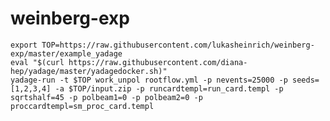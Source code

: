 # weinberg-exp

    export TOP=https://raw.githubusercontent.com/lukasheinrich/weinberg-exp/master/example_yadage
    eval "$(curl https://raw.githubusercontent.com/diana-hep/yadage/master/yadagedocker.sh)"
    yadage-run -t $TOP work_unpol rootflow.yml -p nevents=25000 -p seeds=[1,2,3,4] -a $TOP/input.zip -p runcardtempl=run_card.templ -p sqrtshalf=45 -p polbeam1=0 -p polbeam2=0 -p proccardtempl=sm_proc_card.templ



